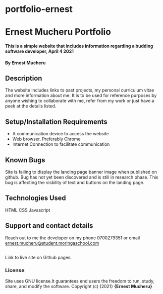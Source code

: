 # portfolio-ernest
# Ernest Mucheru Portfolio
#### This is a simple website that includes information regarding a budding software developer, April 4 2021
#### By **Ernest Mucheru**
## Description
The website includes links to past projects, my personal curriculum vitae and more information about me. It is to be used for reference purposes by anyone wishing to collaborate with me, refer from my work or just have a peek at the details listed.
## Setup/Installation Requirements
* A communication device to access the website
* Web browser. Preferably Chrome
* Internet Connection to facilitate communication
## Known Bugs
Site is failing to display the landing page banner image when published on github. Bug has not yet been discovered and is still in research phase. This bug is affecting the visbility of text and buttons on the landing page.
## Technologies Used
HTML
CSS
Javascript
## Support and contact details
Reach out to me the developer on my phone 0700279351 or email ernest.mucheru@student.moringaschool.com
##
Link to live site on Github pages.

### License
Site uses GNU license.It guarantees end users the freedom to run, study, share, and modify the software.
Copyright (c) {2021} **{Ernest Mucheru}**
  
